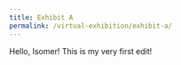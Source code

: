 ```yaml
---
title: Exhibit A
permalink: /virtual-exhibition/exhibit-a/
---
```

Hello, Isomer! This is my very first edit!